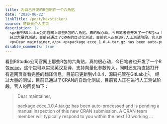```yaml
---
title: 为自己开发的R包制作一个六角贴
date: '2020-06-22'
linkTitle: /post/hexsticker/
source: 楚新元个人主页
description: |-
  <p>看到RStudio公司官网上那些R包的六角贴，真的很心动，今日笔者也开发了一个R包<a href="https://cxy.rbind.io/ecce/">ecce</a>，这个包可以实现英汉互译，支持向量化参数传入，同时还支持直接打开有道网页查看完整的翻译信息，目前已更新到v1.0.4，源码托管在GitLab上<sup class="footnote-ref" id="fnref:https-gitlab-com"><a href="#fn:https-gitlab-com">1</a></sup>。
  经过大量的测试，目前已通过了CRAN的自动化测试，目前官人正在进行人工测试阶段。官人的回复如下：</p> <blockquote>
  <p>Dear maintainer,</p> <p>package ecce_1.0.4.tar.gz has been auto-processed and is pending a manual inspection of this new CRAN submission. A CRAN team member will typically respond to you within the next 10 working  ...
disable_comments: true
---
```

<p>看到RStudio公司官网上那些R包的六角贴，真的很心动，今日笔者也开发了一个R包<a href="https://cxy.rbind.io/ecce/">ecce</a>，这个包可以实现英汉互译，支持向量化参数传入，同时还支持直接打开有道网页查看完整的翻译信息，目前已更新到v1.0.4，源码托管在GitLab上<sup class="footnote-ref" id="fnref:https-gitlab-com"><a href="#fn:https-gitlab-com">1</a></sup>。
经过大量的测试，目前已通过了CRAN的自动化测试，目前官人正在进行人工测试阶段。官人的回复如下：</p> <blockquote>
<p>Dear maintainer,</p> <p>package ecce_1.0.4.tar.gz has been auto-processed and is pending a manual inspection of this new CRAN submission. A CRAN team member will typically respond to you within the next 10 working  ...